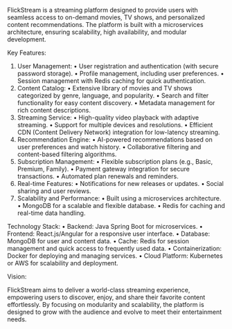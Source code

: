 FlickStream is a streaming platform designed to provide users with seamless access to on-demand movies, TV shows, and personalized content recommendations. The platform is built with a microservices architecture, ensuring scalability, high availability, and modular development.

Key Features:
1.	User Management:
•	User registration and authentication (with secure password storage).
•	Profile management, including user preferences.
•	Session management with Redis caching for quick authentication.
2.	Content Catalog:
•	Extensive library of movies and TV shows categorized by genre, language, and popularity.
•	Search and filter functionality for easy content discovery.
•	Metadata management for rich content descriptions.
3.	Streaming Service:
•	High-quality video playback with adaptive streaming.
•	Support for multiple devices and resolutions.
•	Efficient CDN (Content Delivery Network) integration for low-latency streaming.
4.	Recommendation Engine:
•	AI-powered recommendations based on user preferences and watch history.
•	Collaborative filtering and content-based filtering algorithms.
5.	Subscription Management:
•	Flexible subscription plans (e.g., Basic, Premium, Family).
•	Payment gateway integration for secure transactions.
•	Automated plan renewals and reminders.
6.	Real-time Features:
•	Notifications for new releases or updates.
•	Social sharing and user reviews.
7.	Scalability and Performance:
•	Built using a microservices architecture.
•	MongoDB for a scalable and flexible database.
•	Redis for caching and real-time data handling.

Technology Stack:
•	Backend: Java Spring Boot for microservices.
•	Frontend: React.js/Angular for a responsive user interface.
•	Database: MongoDB for user and content data.
•	Cache: Redis for session management and quick access to frequently used data.
•	Containerization: Docker for deploying and managing services.
•	Cloud Platform: Kubernetes or AWS for scalability and deployment.

Vision:

FlickStream aims to deliver a world-class streaming experience, empowering users to discover, enjoy, and share their favorite content effortlessly. By focusing on modularity and scalability, the platform is designed to grow with the audience and evolve to meet their entertainment needs.